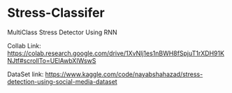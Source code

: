 # Stress-Classifer

MultiClass Stress Detector Using RNN

Collab Link: https://colab.research.google.com/drive/1XvNlj1es1nBWH8fSpjuT1rXDH91KNJtf#scrollTo=UElAwbXIWswS

DataSet link: https://www.kaggle.com/code/nayabshahazad/stress-detection-using-social-media-dataset
